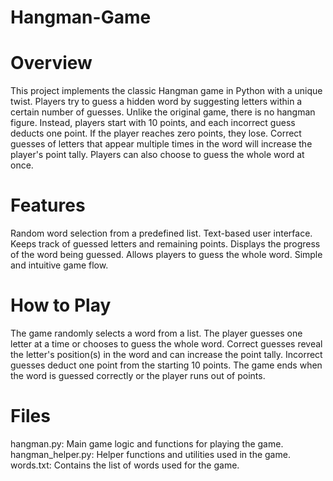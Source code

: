 # Hangman-Game
# Overview
This project implements the classic Hangman game in Python with a unique twist. Players try to guess a hidden word by suggesting letters within a certain number of guesses. Unlike the original game, there is no hangman figure. Instead, players start with 10 points, and each incorrect guess deducts one point. If the player reaches zero points, they lose. Correct guesses of letters that appear multiple times in the word will increase the player's point tally. Players can also choose to guess the whole word at once.

# Features
Random word selection from a predefined list.
Text-based user interface.
Keeps track of guessed letters and remaining points.
Displays the progress of the word being guessed.
Allows players to guess the whole word.
Simple and intuitive game flow.
# How to Play
The game randomly selects a word from a list.
The player guesses one letter at a time or chooses to guess the whole word.
Correct guesses reveal the letter's position(s) in the word and can increase the point tally.
Incorrect guesses deduct one point from the starting 10 points.
The game ends when the word is guessed correctly or the player runs out of points.
# Files
hangman.py: Main game logic and functions for playing the game.
hangman_helper.py: Helper functions and utilities used in the game.
words.txt: Contains the list of words used for the game.
